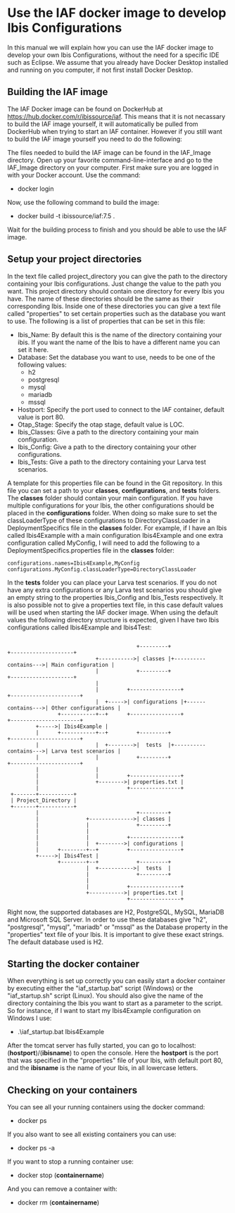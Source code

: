 
# Use the IAF docker image to develop Ibis Configurations

In this manual we will explain how you can use the IAF docker image to develop your own Ibis Configurations, without the need for a specific IDE such as Eclipse. We assume that you already have Docker Desktop installed and running on you computer, if not first install Docker Desktop.

## Building the IAF image

The IAF Docker image can be found on DockerHub at https://hub.docker.com/r/ibissource/iaf. This means that it is not necassary to build the IAF image yourself, it will automatically be pulled from DockerHub when trying to start an IAF container. However if you still want to build the IAF image yourself you need to do the following:

The files needed to build the IAF image can be found in the IAF_Image directory. Open up your favorite command-line-interface and go to the IAF_Image directory on your computer. First make sure you are logged in with your Docker account. Use the command:

- docker login

Now, use the following command to build the image:

- docker build -t ibissource/iaf:7.5 .

Wait for the building process to finish and you should be able to use the IAF image.

## Setup your project directories

In the text file called project_directory you can give the path to the directory containing your Ibis configurations. Just change the value to the path you want. This project directory should contain one directory for every Ibis you have. The name of these directories should be the same as their corresponding Ibis.
Inside one of these directories you can give a text file called "properties" to set certain properties such as the database you want to use. The following is a list of properties that can be set in this file:

 - Ibis_Name: By default this is the name of the directory containing your ibis. If you want the name of the Ibis to have a different name you can set it here.
 - Database: Set the database you want to use, needs to be one of the following values:
    - h2
    - postgresql
    - mysql
    - mariadb
    - mssql
- Hostport: Specify the port used to connect to the IAF container, default value is port 80.
- Otap_Stage: Specify the otap stage, default value is LOC.
- Ibis_Classes: Give a path to the directory containing your main configuration.
- Ibis_Config: Give a path to the directory containing your other configurations.
- Ibis_Tests: Give a path to the directory containing your Larva test scenarios.

 A template for this properties file can be found in the Git repository. In this file you can set a path to your **classes**, **configurations**, and **tests** folders. The **classes** folder should contain your main configuration. If you have multiple configurations for your Ibis, the other configurations should be placed in the **configurations** folder. When doing so make sure to set the classLoaderType of these configurations to DirectoryClassLoader in a DeploymentSpecifics file in the **classes** folder. For example, if I have an Ibis called Ibis4Example with a main configuration Ibis4Example and one extra configuration called MyConfig, I will need to add the following to a DeploymentSpecifics.properties file in the **classes** folder:
```
configurations.names=Ibis4Example,MyConfig
configurations.MyConfig.classLoaderType=DirectoryClassLoader
```

In the **tests** folder you can place your Larva test scenarios.  If you do not have any extra configurations or any Larva test scenarios you should give an empty string to the properties Ibis_Config and Ibis_Tests respectively.
It is also possible not to give a properties text file, in this case default values will be used when starting the IAF docker image. When using the default values the following directory structure is expected, given I have two Ibis configurations called Ibis4Example and Ibis4Test:

```

                                         +---------+                       +--------------------+
                            +----------->| classes |+----------contains--->| Main configuration |
                            |            +---------+                       +--------------------+
                            |
                            |         +----------------+                   +----------------------+
                            |  +----->| configurations |+------contains--->| Other configurations |
                +-----------+--+      +----------------+                   +----------------------+
         +----->| Ibis4Example |
         |      +-----------+--+         +---------+                       +----------------------+
         |                  |  +-------->|  tests  |+----------contains--->| Larva test scenarios |
         |                  |            +---------+                       +----------------------+
         |                  |
         |                  |         +----------------+
         |                  +-------->| properties.txt |
         |                            +----------------+
 +-------+-----------+
 | Project_Directory |
 +-------+-----------+
         |                               +---------+
         |               +-------------->| classes |
         |               |               +---------+
         |               |
         |               |            +----------------+
         |               |  +-------->| configurations |
         |      +--------+--+         +----------------+
         +----->| Ibis4Test |
                +--------+--+            +---------+
                         |  +----------->|  tests  |
                         |               +---------+
                         |
                         |            +----------------+
                         +----------->| properties.txt |
                                      +----------------+
```
Right now, the supported databases are H2, PostgreSQL, MySQL, MariaDB and Microsoft SQL Server. In order to use these databases give "h2", "postgresql", "mysql", "mariadb" or "mssql" as the Database property in the "properties" text file of your Ibis. It is important to give these exact strings. The default database used is H2.

## Starting the docker container

When everything is set up correctly you can easily start a docker container by executing either the "iaf_startup.bat" script (Windows) or the "iaf_startup.sh" script (Linux). You should also give the name of the directory containing the Ibis you want to start as a parameter to the script. So for instance, if I want to start my Ibis4Example configuration on Windows I use:

- .\iaf_startup.bat Ibis4Example

After the tomcat server has fully started, you can go to localhost:(**hostport**)/(**ibisname**) to open the console.
Here the **hostport** is the port that was specified in the "properties" file of your Ibis, with default port 80, and the **ibisname** is the name of your Ibis, in all lowercase letters.

## Checking on your containers

You can see all your running containers using the docker command:

- docker ps
 
If you also want to see all existing containers you can use:

- docker ps -a

If you want to stop a running container use:

- docker stop (**containername**)

And you can remove a container with:

- docker rm (**containername**)
